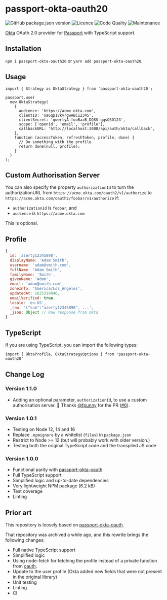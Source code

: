# passport-okta-oauth20

![GitHub package.json version](https://img.shields.io/github/package-json/v/antoinejaussoin/passport-okta-oauth20)
![Licence](https://img.shields.io/npm/l/passport-okta-oauth20)
![Code Quality](https://img.shields.io/npms-io/quality-score/passport-okta-oauth20)
![Maintenance](https://img.shields.io/npms-io/maintenance-score/passport-okta-oauth20)

[Okta](https://www.okta.com) OAuth 2.0 provider for [Passport](https://www.passportjs.org) with TypeScript support.

## Installation

`npm i passport-okta-oauth20` or `yarn add passport-okta-oauth20`.

## Usage

```tsx
import { Strategy as OktaStrategy } from 'passport-okta-oauth20';

passport.use(
  new OktaStrategy(
    {
      audience: 'https://acme.okta.com',
      clientID: 'oa6qp1vkvrgwABC12345',
      clientSecret: 'qwertyA-fooBazB_DQSS-qqsQSD123',
      scope: ['openid', 'email', 'profile'],
      callbackURL: 'http://localhost:3000/api/auth/okta/callback',
    },
    function (accessToken, refreshToken, profile, done) {
      // Do something with the profile
      return done(null, profile);
    }
  )
);
```

## Custom Authorisation Server

You can also specify the property `authorizationId` to turn the authorizationURL from `https://acme.okta.com/oauth2/v1/authorize` to `https://acme.okta.com/oauth2/foobar/v1/authorize` if:

- `authorizationId` is `foobar`, and
- `audience` is `https://acme.okta.com`

This is optional.

## Profile

```js
{
  id: 'azerty12345890',
  displayName: 'Adam Smith',
  username: 'adam@smith.com',
  fullName: 'Adam Smith',
  familyName: 'Smith',
  givenName: 'Adam',
  email: 'adam@smith.com',
  zoneInfo: 'America/Los_Angeles',
  updatedAt: 1625319840,
  emailVerified: true,
  locale: 'en-US',
  _raw: '{"sub":"azerty12345890", ...',
  _json: Object // Raw response from Okta
}
```

## TypeScript

If you are using TypeScript, you can import the following types:

`import { OktaProfile, OktaStrategyOptions } from 'passport-okta-oauth20'`

## Change Log

### Version 1.1.0

- Adding an optional parameter, `authorizationId`, to use a custom authorisation server. 👏 Thanks [@fpunny](https://github.com/fpunny) for the PR ([#6](https://github.com/antoinejaussoin/passport-okta-oauth20/pull/6)).

### Version 1.0.1

- Testing on Node 12, 14 and 16
- Replace `.npmignore` by a whitelist (`files`) in `package.json`
- Restrict to Node >= 12 (but will probably work with older version.)
- Testing both the original TypeScript code and the transpiled JS code

### Version 1.0.0

- Functional parity with [passport-okta-oauth](https://github.com/techstars-archive/passport-okta-oauth)
- Full TypeScript support
- Simplified logic and up-to-date dependencies
- Very lightweight NPM package (6.2 kB)
- Test coverage
- Linting

## Prior art

This repository is loosely based on [passport-okta-oauth](https://github.com/techstars-archive/passport-okta-oauth).

That repository was archived a while ago, and this rewrite brings the following changes:

- Full native TypeScript support
- Simplified logic
- Using node-fetch for fetching the profile instead of a private function from [oauth](https://github.com/ciaranj/node-oauth/blob/master/lib/oauth2.js).
- Update to the user profile (Okta added new fields that were not present in the original library)
- Unit testing
- Linting
- CI
